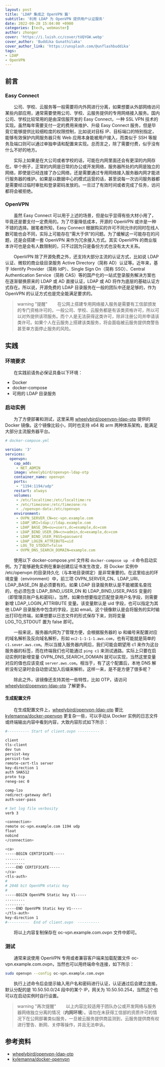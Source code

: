 ```yaml
---
layout: post
title: 'LDAP 集成之 OpenVPN 篇'
subtitle: '利用 LDAP 为 OpenVPN 提供用户认证服务'
date: 2022-09-28 15:04:00 +0900
categories: [tech, webmaster]
author: zhonger
cover: 'https://i.luish.cc/cover/tUQYGW.webp'
cover_author: 'Buddika Gunathilaka'
cover_author_link: 'https://unsplash.com/@unflashbuddika'
tags:  
- LDAP
- OpenVPN
---
```


## 前言

### Easy Connect

&emsp;&emsp;公司、学校、云服务等一般需要将内外网进行分离，如果想要从外部网络访问某些内部应用，通常需要使用公司、学校、云服务提供的专用网络接入服务。国内公司、学校比较常用的是由深信服开发的 Easy Connect，一种 SSL VPN 技术的实现。虽然每年需要支付一定的费用来维护、升级 Easy Connect 服务，但是毕竟它能够提供比较细粒度的权限控制，比如说对目标 IP、目标端口的特别指定，能够有效保护内网服务器只有 Web 应用本身能被用户接入，而类似于 SSH 等服务及端口则可以通过单独申请和配置来实现。总而言之，除了需要付费，似乎没有什么不好的地方。

&emsp;&emsp;实际上如果是在大公司或者学校的话，可能在内网里面还会有更深的内网存在。举个例子，正常的内网是日常的办公或开发网络，服务器所处的内网是独立的网络，即使是已经连接了办公网络，还是需要通过专用网络接入服务器内网才能进行服务器的维护。如果是以数据中心的模式运营的话，甚至说每一次访问服务器都是需要经过临时审批和登录密码发放的。一旦过了有效时间或者完成了任务，访问都将会被拒绝。

### OpenVPN

&emsp;&emsp;虽然 Easy Connect 可以用于上述的场景，但是似乎显得有些大材小用了，毕竟还是要支付一定费用的。为了尽量降低成本，开源的 OpenVPN 或许是一种不错的选择。据笔者所知，Easy Connect 根据购买的许可不同允许的同时在线人数可能也会不同，实际上可能存在“需大于供”的问题。为了缓解这一可能存在的问题，还是会搭建一套 OpenVPN 来作为冗余接入方式。其实 OpenVPN 的商业版本许可也是会有人数限制的，只不过因为只是备份方式也没有太大关系。

&emsp;&emsp;OpenVPN 除了开源免费之外，还支持大部分主流的认证方式，比如说 LDAP 认证、微软的商业级目录服务 Active Directory（简称 AD）认证等。近年来，基于 Identify Provider（简称 IdP）、Single Sign On（简称 SSO）、Central Authentication Service（简称 CAS）等的国产化的一站式登录服务解决方案也在逐渐替换原来的 LDAP 或 AD 直接认证，LDAP 或 AD 将作为底层的基础认证方式存在。所以说，开源免费的 LDAP 目录服务在一般的团队中还是足够的，作为 OpenVPN 的认证方式也是完全能满足要求的。

> warning "提醒"
> &emsp;&emsp;在公网上搭建专用网络接入服务是需要有工信部颁发的专门资格许可的，一般公司、学校、云服务都是有该类资格许可，所以可以对外提供该项服务。而个人是无法获得这类许可，除非注册公司并申请该类许可。如果个人在云服务上搭建该类服务，将会面临被云服务提供商警告甚至单方面停止服务的风险。

## 实践

### 环境要求

&emsp;&emsp;在实践前请务必保证具备以下环境：

- Docker
- docker-compose
- 可用的 LDAP 目录服务

### 启动实例

&emsp;&emsp;为了方便部署和测试，这里采用 [wheelybird/openvpn-ldap-otp](https://hub.docker.com/r/wheelybird/openvpn-ldap-otp) 提供的 Docker 镜像。这个镜像比较小，同时也支持 x64 和 arm 两种体系架构，能满足大部分主流服务器平台。

```yaml
# docker-compose.yml

version: '3'
services:
  openvpn:
    cap_add:
     - NET_ADMIN
    image: wheelybird/openvpn-ldap-otp
    container_name: openvpn
    ports:
     - "1194:1194/udp"
    restart: always
    volumes:
     - /etc/localtime:/etc/localtime:ro
     - /etc/timezone:/etc/timezone:ro
     - ./openvpn-data:/etc/openvpn
    environment:
     - OVPN_SERVER_CN=oc-vpn.example.com
     - LDAP_URI=ldap://ldap.example.com
     - LDAP_BASE_DN=ou=users,dc=example,dc=com
     - LDAP_BIND_USER_DN=cn=admin,dc=example,dc=com
     - LDAP_BIND_USER_PASS=password
     - LDAP_LOGIN_ATTRIBUTE=uid
     - LOG_TO_STDOUT=false
     - OVPN_DNS_SEARCH_DOMAIN=example.com
```

&emsp;&emsp;使用以下 docker-compose.yml 文件和 `docker-compose up -d` 命令启动实例。为了能够避免实例在重新创建后证书发生改变，将 Docker 实例中 /etc/openvpn 的目录持久化（与本地目录绑定）是非常重要的。在这里给出的环境变量（environment）中，前三项 OVPN_SERVER_CN、LDAP_URI、LDAP_BASE_DN 是必须要有的。如果 LDAP 目录服务默认是不能被匿名查找的，也必须包含 LDAP_BIND_USER_DN 和 LDAP_BIND_USER_PASS 变量的（即管理员账户名和密码）。当然，如果你想要指定匹配登录用户名字段，则需要新增 LDAP_LOGIN_ATTRIBUTE 变量。该变量默认是 uid 字段，也可以指定为其他 LDAP 目录服务中包含的字段，比如 email。这个镜像默认是会将服务的实时输出打印在终端，如果想要以日志文件的形式保存下来，则将变量 LOG_TO_STDOUT 置为 false 即可。

&emsp;&emsp;一般来说，服务器内网为了管理方便，会根据服务器的 ip 和编号来配置对应的域名解析及反向域名解析，形如 `ec2-1-1-1-1.aws.com`，也有可能就是简单的 `c1.sever.aws.com`。所以当接入服务器内网后，我们可能会期望用 c1 来作为这台服务器的标签，而在终端我们也可能通过 `ping c1` 来测试通路。实际上只要在启动实例时新增变量 OVPN_DNS_SEARCH_DOMAIN 就可以实现，当然这里变量对应的值也应该变成 `server.aws.com`。相当于，有了这个配置后，本地 DNS 解析没有记录时会自动尝试加入后缀来解析。这样一来，是不是方便了很多呢？

&emsp;&emsp;除此之外，该镜像还支持其他一些特性，比如 OTP，请访问 [wheelybird/openvpn-ldap-otp](https://github.com/wheelybird/openvpn-server-ldap-otp) 了解更多。

#### 生成配置文件

&emsp;&emsp;在生成配置文件上，[wheelybird/openvpn-ldap-otp](https://github.com/wheelybird/openvpn-server-ldap-otp) 要比 [kylemanna/docker-openvpn](https://github.com/kylemanna/docker-openvpn) 更复杂一些，可以手动从 Docker 实例的日志文件或终端输出内容中看到内容，大致内容形式如下所示：

```bash
#---------- Start of client.ovpn ----------

client
tls-client
dev tun
persist-key
persist-tun
remote-cert-tls server
key-direction 1
auth SHA512
proto tcp
reneg-sec 0

comp-lzo
redirect-gateway def1
auth-user-pass

# Set log file verbosity
verb 3

<connection>
remote oc-vpn.example.com 1194 udp
float
nobind
</connection>

<ca>
-----BEGIN CERTIFICATE-----
.........
.........
-----END CERTIFICATE-----
</ca>
<tls-auth>
#
# 2048 bit OpenVPN static key
#
-----BEGIN OpenVPN Static key V1-----
.........
.........
-----END OpenVPN Static key V1-----
</tls-auth>
key-direction 1
#----------  End of client.ovpn  ----------
```

&emsp;&emsp;将以上内容复制保存在 oc-vpn.example.com.ovpn 文件中即可。

### 测试

&emsp;&emsp;通常来说使用 OpenVPN 专用或者兼容客户端来加载配置文件 oc-vpn.example.com.ovpn，当然也可以用终端命令连接，如下所示：

```bash
sudo openvpn --config oc-vpn.example.com.ovpn
```

&emsp;&emsp;执行上述命令后会提示输入用户名和密码进行认证，认证通过后会建立连接。默认分配的是 10.50.50.0/24 段中的某个 IP，网关为 10.50.50.254，当然这个也可以在启动实例时自行设置。

> warning "再次提醒"
> &emsp;&emsp;以上内容比较适用于团队办公或开发网络与服务器网络独立分离的情况（**内网环境**）。请勿在未获得工信部的资质许可的情况下在公网部署类似服务，一旦被云服务提供商监测到，云服务提供商有权进行警告、断网、关停等操作，并且无法申诉。

## 参考资料

- [wheelybird/openvpn-ldap-otp](https://github.com/wheelybird/openvpn-server-ldap-otp)
- [kylemanna/docker-openvpn](https://github.com/kylemanna/docker-openvpn)

